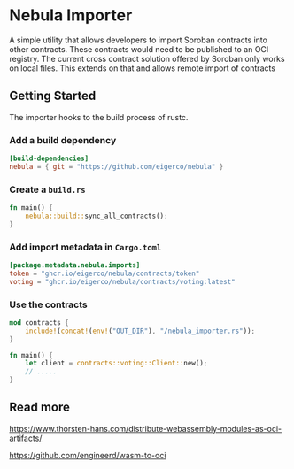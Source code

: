 # Nebula Importer

A simple utility that allows developers to import Soroban contracts into other contracts. These contracts would need to be published to an OCI registry.
The current cross contract solution offered by Soroban only works on local files.
This extends on that and allows remote import of contracts

## Getting Started

The importer hooks to the build process of rustc.

### Add a build dependency

```toml
[build-dependencies]
nebula = { git = "https://github.com/eigerco/nebula" }
```

### Create a `build.rs`

```rust
fn main() {
    nebula::build::sync_all_contracts();
}
```

### Add import metadata in `Cargo.toml`

```toml
[package.metadata.nebula.imports]
token = "ghcr.io/eigerco/nebula/contracts/token"
voting = "ghcr.io/eigerco/nebula/contracts/voting:latest"
```

### Use the contracts

```rust
mod contracts {
    include!(concat!(env!("OUT_DIR"), "/nebula_importer.rs"));
}

fn main() {
    let client = contracts::voting::Client::new();
    // .....
}
```

## Read more

https://www.thorsten-hans.com/distribute-webassembly-modules-as-oci-artifacts/

https://github.com/engineerd/wasm-to-oci
